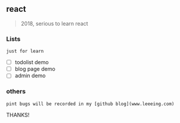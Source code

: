 ## react

> 2018, serious to learn react

### Lists

	just for learn

- [ ] todolist demo
- [ ] blog page demo
- [ ] admin demo

### others

	pint bugs will be recorded in my [github blog](www.leeeing.com)

THANKS!